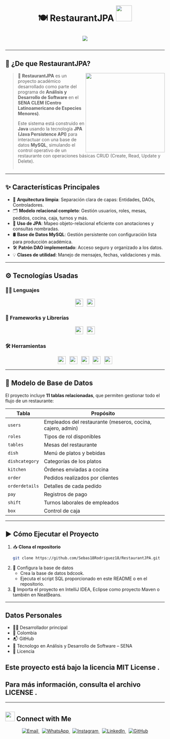 <h1 align="center">
🍽️ RestaurantJPA <picture><img src="https://github.com/7oSkaaa/7oSkaaa/blob/main/Images/about_me.gif?raw=true" width="50px"></picture>

<p align="center">
  <img src="https://readme-typing-svg.herokuapp.com ?font=Time+New+Roman&color=%2336BCF7&size=25&center=true&vCenter=true&width=600&height=100&lines=Java+Project+with+JPA+and+MySQL;Developed+by+Sebastian+Cruz;Technologist+Student+at+SENA;Passionate+about+Software+Development">
</p>

---

## 📌 ¿De que RestaurantJPA?
<picture> <img align="right" src="https://media.giphy.com/media/vOAwCEnMrX4u7zAJZs/giphy.gif?cid=ecf05e47ux7dtfzg3dxh4jsydsolu7sh70gs03f1lv3pp5sp&ep=v1_gifs_search&rid=giphy.gif&ct=g" width="250px"></picture>

> 🎯 **RestaurantJPA** es un proyecto académico desarrollado como parte del programa de **Análisis y Desarrollo de Software** en el **SENA CLEM (Centro Latinoamericano de Especies Menores)**.  
>  
> Este sistema está construido en **Java** usando la tecnología **JPA (Java Persistence API)** para interactuar con una base de datos **MySQL**, simulando el control operativo de un restaurante con operaciones básicas CRUD (Create, Read, Update y Delete).
<br><br>

---
## ✨ Características Principales

- 🔧 **Arquitectura limpia**: Separación clara de capas: Entidades, DAOs, Controladores.
- 🗂️ **Modelo relacional completo**: Gestión usuarios, roles, mesas, pedidos, cocina, caja, turnos y más.
- 🧠 **Uso de JPA**: Mapeo objeto-relacional eficiente con anotaciones y consultas nombradas.
- 🛢️ **Base de Datos MySQL**: Gestión persistente con configuración lista para producción académica.
- 🛠️ **Patrón DAO implementado**: Acceso seguro y organizado a los datos.
- 💡 **Clases de utilidad**: Manejo de mensajes, fechas, validaciones y más.

---

## ⚙️ Tecnologías Usadas

### 🧑‍💻 Lenguajes
<p align="center">
  <img src="https://img.shields.io/badge/Java-ED8B00?style=for-the-badge&logo=openjdk&logoColor=white " height="25">
  &nbsp;
  <img src="https://img.shields.io/badge/SQL-CC2927?style=for-the-badge&logo=microsoft-sql-server&logoColor=white " height="25">
</p>

### 🔄 Frameworks y Librerías
<p align="center">
  <img src="https://img.shields.io/badge/JPA-0078D6?style=for-the-badge&logo=java&logoColor=white " height="25">
  &nbsp;
  <img src="https://img.shields.io/badge/Maven-C71A36?style=for-the-badge&logo=apache-maven&logoColor=white " height="25">
</p>

### 🛠 Herramientas
<p align="center">
  <img src="https://img.shields.io/badge/MySQL-00000F?style=for-the-badge&logo=mysql&logoColor=white " height="25">
  &nbsp;
  <img src="https://img.shields.io/badge/HeidiSQL-328AC3?style=for-the-badge&logo=mysql&logoColor=white " height="25">
  &nbsp;
  <img src="https://img.shields.io/badge/IntelliJ_IDEA-000000?style=for-the-badge&logo=intellij-idea&logoColor=white " height="25">
  &nbsp;
  <img src="https://img.shields.io/badge/NetBeans-1B6AC6?style=for-the-badge&logo=apache-netbeans-ide&logoColor=white" height="25">
  &nbsp;
  <img src="https://img.shields.io/badge/GitHub-181717?style=for-the-badge&logo=github&logoColor=white " height="25">
</p>

---

## 📐 Modelo de Base de Datos

El proyecto incluye **11 tablas relacionadas**, que permiten gestionar todo el flujo de un restaurante:

| Tabla             | Propósito |
|------------------|-----------|
| `users`          | Empleados del restaurante (meseros, cocina, cajero, admin) |
| `roles`          | Tipos de rol disponibles |
| `tables`         | Mesas del restaurante |
| `dish`           | Menú de platos y bebidas |
| `dishcategory`   | Categorías de los platos |
| `kitchen`        | Órdenes enviadas a cocina |
| `order`          | Pedidos realizados por clientes |
| `orderdetails`   | Detalles de cada pedido |
| `pay`            | Registros de pago |
| `shift`          | Turnos laborales de empleados |
| `box`            | Control de caja |

---

## ▶️ Cómo Ejecutar el Proyecto

1. 📥 **Clona el repositorio**
   ```bash
   git clone https://github.com/Sebas18Rodriguez18/RestaurantJPA.git 

2. 🔧 Configura la base de datos
    - Crea la base de datos bdcook.
    - Ejecuta el script SQL proporcionado en este README o en el repositorio.
3. 🧪 Importa el proyecto en IntelliJ IDEA, Eclipse como proyecto Maven o también en NeatBeans.

---

##  Datos Personales
 - 👨‍💻 Desarrollador principal
 - 📍 Colombia
 - 📬 GitHub
 - 📘 Técnologo en Análisis y Desarrollo de Software – SENA
 - 📜 Licencia
 ## Este proyecto está bajo la licencia MIT License .
 ## Para más información, consulta el archivo LICENSE .

 ---

## <img src="https://media.giphy.com/media/WUlplcMpOCEmTGBtBW/giphy.gif" width="30"> Connect with Me

<p align="center">
  <a href="mailto:sr1290853@gmail.com" target="_blank">
    <img src="https://img.shields.io/badge/Email-D14836?style=for-the-badge&logo=gmail&logoColor=white" alt="Email">
  </a>
  &nbsp;
  <a href="https://wa.me/573188532916" target="_blank">
    <img src="https://img.shields.io/badge/WhatsApp-25D366?style=for-the-badge&logo=whatsapp&logoColor=white" alt="WhatsApp">
  </a>
  &nbsp;
  <a href="https://www.instagram.com/srcj_26/" target="_blank">
    <img src="https://img.shields.io/badge/Instagram-E4405F?style=for-the-badge&logo=instagram&logoColor=white" alt="Instagram">
  </a>
  &nbsp;
  <a href="https://www.linkedin.com/in/sebastian-cruz-43b733343/" target="_blank">
    <img src="https://img.shields.io/badge/LinkedIn-0A66C2?style=for-the-badge&logo=linkedin&logoColor=white" alt="LinkedIn">
  </a>
  &nbsp;
  <a href="https://github.com/Sebas18Rodriguez18" target="_blank">
    <img src="https://img.shields.io/badge/GitHub-181717?style=for-the-badge&logo=github&logoColor=white" alt="GitHub">
  </a>
</p>

